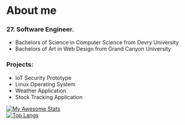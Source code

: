 # About me
### 27. Software Engineer.
- Bachelors of Science in Computer Science from Devry University
- Bachelors of Art in Web Design from Grand Canyon University

### Projects:
- IoT Security Prototype </br>
- Linux Operating System </br>
- Weather Application </br>
- Stock Tracking Application </br>

[![My Awesome Stats](https://awesome-github-stats.azurewebsites.net/user-stats/maryclayton512?cardType=github&theme=tokyonight)](https://git.io/awesome-stats-card) <br/>
[![Top Langs](https://github-readme-stats.vercel.app/api/top-langs/?username=maryclayton512)](https://github.com/maryclayton512/github-readme-stats)
